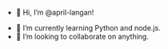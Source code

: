 - 👋 Hi, I’m @april-langan!
<!-- - 👀 I’m interested in coding as a means of bending compute to my will. --> 
- 🌱 I’m currently learning Python and node.js.
- 💞️ I’m looking to collaborate on anything. 
<!-- - 📫 You can reach me at april.langan@outlook.com  -->

<!---
april-langan/april-langan is a ✨ special ✨ repository because its `README.md` (this file) appears on your GitHub profile.
You can click the Preview link to take a look at your changes.
--->
